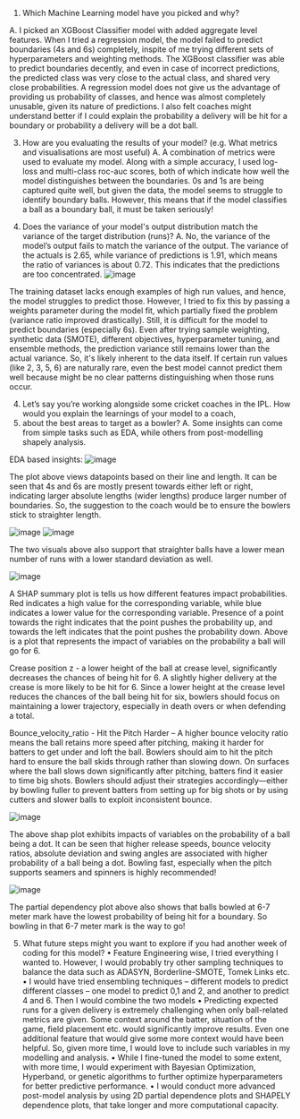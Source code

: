 1.	Which Machine Learning model have you picked and why?
   
A.	I picked an XGBoost Classifier model with added aggregate level features. When I tried a regression model, the model failed
to predict boundaries (4s and 6s) completely, inspite of me trying different sets of hyperparameters and weighting methods.
The XGBoost classifier was able to predict boundaries decently, and even in case of incorrect predictions, the predicted
class was very close to the actual class, and shared very close probabilities. A regression model does not give us the
advantage of providing us probability of classes, and hence was almost completely unusable, given its nature of predictions.
I also felt coaches might understand better if I could explain the probability a delivery will be hit for a boundary or
probability a delivery will be a dot ball.

3.	How are you evaluating the results of your model? (e.g. What metrics and
visualisations are most useful)
A.	A combination of metrics were used to evaluate my model. Along with a simple accuracy, I used log-loss and multi-class
roc-auc scores, both of which indicate how well the model distinguishes between the boundaries. 0s and 1s are being captured
quite well, but given the data, the model seems to struggle to identify boundary balls. However, this means that if the model classifies
a ball as a boundary ball, it must be taken seriously!

4.	Does the variance of your model's output distribution match the variance of the target distribution (runs)?
A.	No, the variance of the model’s output fails to match the variance of the output. The variance of the actuals is 2.65,
 while variance of predictions is 1.91, which means the ratio of variances is about 0.72. This indicates that the predictions
 are too concentrated. 
![image](https://github.com/user-attachments/assets/9ad88f7e-e9ef-4106-932e-04523d489e3e)

The training dataset lacks enough examples of high run values, and hence, the model struggles to predict those. However, 
I tried to fix this by passing a weights parameter during the model fit, which partially fixed the problem (variance ratio improved 
drastically). Still, it is difficult for the model to predict boundaries (especially 6s). Even after trying sample weighting, 
synthetic data (SMOTE), different objectives, hyperparameter tuning, and ensemble methods, the prediction variance still remains lower than the actual variance. 
So, it's likely inherent to the data itself. If certain run values (like 2, 3, 5, 6) are naturally rare, even the best model cannot predict
them well because might be no clear patterns distinguishing when those runs occur.

4.	Let’s say you’re working alongside some cricket coaches in the IPL. How would you explain the learnings of your model to a coach,
5.	about the best areas to target as a bowler?
A.	Some insights can come from simple tasks such as EDA, while others from post-modelling shapely analysis. 

EDA based insights:
![image](https://github.com/user-attachments/assets/f2e6fef0-e841-4755-a062-cd01266dee23)

The plot above views datapoints based on their line and length. It can be seen that 4s and 6s are mostly present towards either left or right,
indicating larger absolute lengths (wider lengths) produce larger number of boundaries. So, the suggestion to the coach would be to ensure the
bowlers stick to straighter length. 

![image](https://github.com/user-attachments/assets/d469afb9-c160-4d2b-a459-e3fd5248091b)
![image](https://github.com/user-attachments/assets/cff877c6-52ea-4857-b12d-c2fc4d408d80)

The two visuals above also support that straighter balls have a lower mean number of runs with a lower standard deviation as well.

![image](https://github.com/user-attachments/assets/5fe86769-52cb-4964-83a3-c580b1dbbfbe)

A SHAP summary plot is tells us how different features impact probabilities. Red indicates a high value for the corresponding variable,
while blue indicates a lower value for the corresponding variable. Presence of a point towards the right indicates that the point pushes
the probability up, and towards the left indicates that the point pushes the probability down. Above is a plot that represents the impact
of variables on the probability a ball will go for 6. 

Crease position z - a lower height of the ball at crease level, significantly decreases the chances of being hit for 6. A slightly higher 
delivery at the crease is more likely to be hit for 6. Since a lower height at the crease level reduces the chances of the ball being hit 
for six, bowlers should focus on maintaining a lower trajectory, especially in death overs or when defending a total.

Bounce_velocity_ratio - Hit the Pitch Harder – A higher bounce velocity ratio means the ball retains more speed after pitching, making it
harder for batters to get under and loft the ball. Bowlers should aim to hit the pitch hard to ensure the ball skids through rather than
slowing down. On surfaces where the ball slows down significantly after pitching, batters find it easier to time big shots. Bowlers should 
adjust their strategies accordingly—either by bowling fuller to prevent batters from setting up for big shots or by using cutters and slower
balls to exploit inconsistent bounce.

![image](https://github.com/user-attachments/assets/f4d58dcf-2164-4504-9c53-9aea5bf7fce3)

The above shap plot exhibits impacts of variables on the probability of a ball being a dot. It can be seen that higher release speeds,
bounce velocity ratios, absolute deviation and swing angles are associated with higher probability of a ball being a dot.
Bowling fast, especially when the pitch supports seamers and spinners is highly recommended!

![image](https://github.com/user-attachments/assets/43d26140-08a3-4f6a-8df3-d24f5b2643f0)

The partial dependency plot above also shows that balls bowled at 6-7 meter mark have the lowest probability of being hit for a boundary. 
So bowling in that 6-7 meter mark is the way to go!



5.	What future steps might you want to explore if you had another week of coding for this model?
•	 Feature Engineering wise, I tried everything I wanted to. However, I would probably try other sampling techniques to balance the data
such as ADASYN, Borderline-SMOTE, Tomek Links etc. 
•	I would have tried ensembling techniques – different models to predict different classes – one model to predict 0,1 and 2, and another
to predict 4 and 6. Then I would combine the two models
•	Predicting expected runs for a given delivery is extremely challenging when only ball-related metrics are given. Some context around the
batter, situation of the game, field placement etc. would significantly improve results. Even one additional feature that would give some
more context would have been helpful. So, given more time, I would love to include such variables in my modelling and analysis. 
•	While I fine-tuned the model to some extent, with more time, I would experiment with Bayesian Optimization, Hyperband, or genetic algorithms
 to further optimize hyperparameters for better predictive performance.
•	I would conduct more advanced post-model analysis by using 2D partial dependence plots and SHAPELY dependence plots, that take longer
and more computational capacity.







